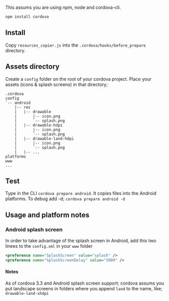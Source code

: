This assums you are using npm, node and cordova-cli.
```bash
npm install cordova
```

Install
-------

Copy `resources_copier.js` into the `.cordova/hooks/before_prepare` directory.

Assets directory
----------------

Create a `config` folder on the root of your cordova project. Place your assets (icons & splash screens) in that directory;
```text
.cordova
config
`-- android
    |-- res
    |   |-- drawable
    |       |-- icon.png
    |       `-- splash.png
    |   |-- drawable-hdpi
    |       |-- icon.png
    |       `-- splash.png
    |   |-- drawable-land-hdpi
    |       |-- icon.png
    |       `-- splash.png
    |   |-- ...
platforms
www
...
```

Test
----
Type in the CLI `cordova prepare android`. It copies files into the Android platforms. To debug add -d; `cordova prepare android -d`

Usage and platform notes
------------------------
### Android splash screen

In order to take advantage of the splash screen in Android, add this two linees to the `config.xml` in your `www` folder

```xml
<preference name="SplashScreen" value="splash" />
<preference name="SplashScreenDelay" value="3000" />
```
#### Notes

As of cordova 3.3 and Android splash screen support; cordova assums you put landscape screens in folders where you append `land` to the name, like; `drawable-land-xhdpi`

